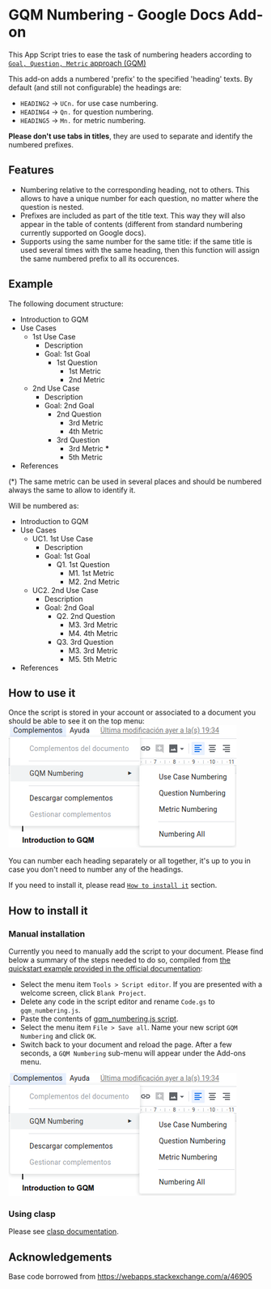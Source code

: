 # GQM Numbering - Google Docs Add-on

This App Script tries to ease the task of numbering headers according
to [`Goal, Question, Metric` approach (GQM)](https://en.wikipedia.org/wiki/GQM)

This add-on adds a numbered 'prefix' to the specified 'heading' texts. By
default (and still not configurable) the headings are:
* `HEADING2` -> `UCn.` for use case numbering.
* `HEADING4` -> `Qn.` for question numbering.
* `HEADING5` -> `Mn.` for metric numbering.

**Please don't use tabs in titles**, they are used to separate and identify 
the numbered prefixes.

## Features
 * Numbering relative to the corresponding heading, not to others.
   This allows to have a unique number for each question, no matter where
   the question is nested.
 * Prefixes are included as part of the title text. This way they will also
   appear in the table of contents (different from standard numbering
   currently supported on Google docs).
 * Supports using the same number for the same title: if the same title is 
   used several times with the same heading, then this function will assign 
   the same numbered prefix to all its occurences.  

## Example
The following document structure:
 * Introduction to GQM
 * Use Cases
   * 1st Use Case
     * Description
     * Goal: 1st Goal
       * 1st Question
         * 1st Metric
         * 2nd Metric
   * 2nd Use Case
     * Description
     * Goal: 2nd Goal
       * 2nd Question
         * 3rd Metric
         * 4th Metric
       * 3rd Question
         * 3rd Metric  **\***
         * 5th Metric
 * References	
 
(*) The same metric can be used in several places and should
be numbered always the same to allow to identify it.

Will be numbered as:
 * Introduction to GQM
 * Use Cases
   * UC1. 1st Use Case
     * Description
     * Goal: 1st Goal
       * Q1. 1st Question
         * M1. 1st Metric
         * M2. 2nd Metric
   * UC2. 2nd Use Case
     * Description
     * Goal: 2nd Goal
       * Q2. 2nd Question
         * M3. 3rd Metric
         * M4. 4th Metric
       * Q3. 3rd Question
         * M3. 3rd Metric
         * M5. 5th Metric
 * References

   
## How to use it
Once the script is stored in your account or associated to a document you should
be able to see it on the top menu:
![Screenshot](screenshots/GQM-Add-on.png)

You can number each heading separately or all together, it's up to you in case
you don't need to number any of the headings.

If you need to install it, please read [`How to install it`](#how-to-install-it) 
section.

## How to install it

### Manual installation
Currently you need to manually add the script to your document. Please find
below a summary of the steps needed to do so, compiled from 
[the quickstart example provided in the official documentation](https://developers.google.com/gsuite/add-ons/editors/docs/quickstart/translate#translate.gs):
* Select the menu item `Tools > Script editor`. If you are presented with a
welcome screen, click `Blank Project`.
* Delete any code in the script editor and rename `Code.gs` to `gqm_numbering.js`.
* Paste the contents of 
[gqm_numbering.js script](https://github.com/alpgarcia/gqm-numbering/blob/master/gqm_numbering.js).
* Select the menu item `File > Save all`. Name your new script `GQM Numbering` and click `OK`.
* Switch back to your document and reload the page. After a few seconds, a `GQM Numbering` sub-menu
  will appear under the Add-ons menu. 

![Screenshot](screenshots/GQM-Add-on.png)

### Using clasp

Please see [clasp documentation](https://developers.google.com/apps-script/guides/clasp).

## Acknowledgements
Base code borrowed from https://webapps.stackexchange.com/a/46905
